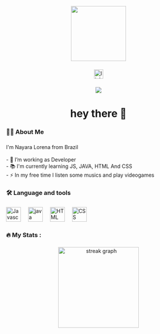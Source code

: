 <div align="center">
  <img height="150" src="https://https://media2.giphy.com/media/v1.Y2lkPTc5MGI3NjExNGltcHFyZ3RuNmk0d2Q4amFlaTFjY2p1eTQ1dTR1bWNjcXZzbGFteSZlcD12MV9pbnRlcm5hbF9naWZfYnlfaWQmY3Q9Zw/2IudUHdI075HL02Pkk/giphy.gif"  />
</div>

###

<div align="center">
  <a href="https://www.linkedin.com/in/nayara-lorena-ramos-santos-73b904274/">
  <img src="https://img.shields.io/static/v1?message=LinkedIn&logo=linkedin&label=&color=0077B5&logoColor=white&labelColor=&style=for-the-badge" height="25" alt="linkedin logo"  />
</a>
</div>

###

<div align="center">
  <img src="https://visitor-badge.laobi.icu/badge?page_id=maurodesouza.maurodesouza&"  />
</div>

###

<h1 align="center">hey there 👋</h1>

###

<h3 align="left">👩‍💻  About Me</h3>

###

<p align="left">I'm Nayara Lorena from Brazil <br><br>- 🔭 I’m working as Developer <br>- 📚 I'm currently learning JS, JAVA, HTML And CSS <br>- ⚡ In my free time I listen some musics and play videogames </p>

###

<h3 align="left">🛠 Language and tools</h3>

###

<div align="left">
  <img src="https://th.bing.com/th/id/R.f251bbd46afb2ce0d25a56484cbf8d7f?rik=ZkZ7tNEmVVzvSg&pid=ImgRaw&r=0" height="40" alt="Javascript logo"  />
  <img width="12" />
  <img src="https://static.vecteezy.com/system/resources/previews/022/424/587/original/java-logo-editorial-free-vector.jpg" height="40" alt="java logo"  />
  <img width="12" />
  <img src="https://th.bing.com/th/id/R.e1d424c4b9be7009dd57ef4e7d58e343?rik=EZ8NO5x85jZ0Vg&riu=http%3a%2f%2f1.bp.blogspot.com%2f-NGHwBncyA68%2fUiMm_8b2ZUI%2fAAAAAAAAAnA%2f17OGXCKI4zE%2fs1600%2fLogo%2bHTML5.JPG&ehk=rnVe3RUksYQ4LMnsZ6Xxyf3F5lkj3Br1Eu6vOVCkYh0%3d&risl=&pid=ImgRaw&r=0" height="40" alt="HTML logo"  />
  <img width="12" />
  <img src="https://th.bing.com/th/id/R.7c12764796349bfb505d4c5d73489c3d?rik=bM4AFS0UAqY17g&pid=ImgRaw&r=0" height="40" alt="CSS logo"  />

</div>

###

<h3 align="left">🔥   My Stats :</h3>

###

<div align="center">
  <img src="https://streak-stats.demolab.com?user=maurodesouza&locale=en&mode=daily&theme=dark&hide_border=false&border_radius=5&order=3" height="220" alt="streak graph"  />
</div>

###
